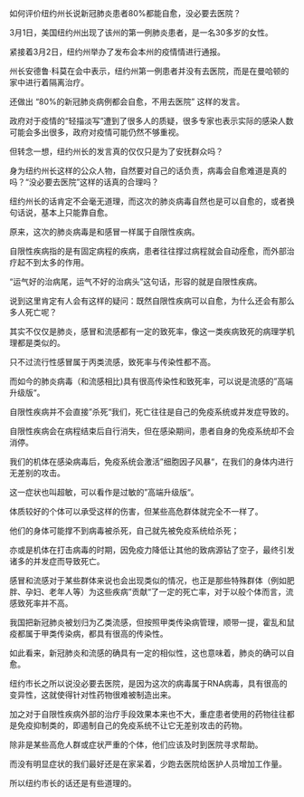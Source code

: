 如何评价纽约州长说新冠肺炎患者80%都能自愈，没必要去医院？

3月1日，美国纽约州出现了该州的第一例肺炎患者，是一名30多岁的女性。

紧接着3月2日，纽约州举办了发布会本州的疫情情进行通报。

州长安德鲁·科莫在会中表示，纽约州第一例患者并没有去医院，而是在曼哈顿的家中进行着隔离治疗。

还做出 “80%的新冠肺炎病例都会自愈，不用去医院” 这样的发言。

政府对于疫情的“轻描淡写”遭到了很多人的质疑，很多专家也表示实际的感染人数可能会多出很多，政府对疫情可能仍然不够重视。

但转念一想，纽约州长的发言真的仅仅只是为了安抚群众吗？

身为纽约州长这样的公众人物，自然要对自己的话负责，病毒会自愈难道是真的吗？“没必要去医院”这样的话真的合理吗？

纽约州长的话肯定不会毫无道理，而这次的肺炎病毒自然也是可以自愈的，或者换句话说，基本上只能靠自愈。

原来，这次的肺炎病毒是和感冒一样属于自限性疾病。

自限性疾病指的是有固定病程的疾病，患者往往撑过病程就会自动痊愈，而外部治疗起不到太多的作用。

“运气好的治病尾，运气不好的治病头”这句话，形容的就是自限性疾病。

说到这里肯定有人会有这样的疑问：既然自限性疾病可以自愈，为什么还会有那么多人死亡呢？

其实不仅仅是肺炎，感冒和流感都有一定的致死率，像这一类疾病致死的病理学机理都是类似的。

只不过流行性感冒属于丙类流感，致死率与传染性都不高。

而如今的肺炎病毒（和流感相比)具有很高传染性和致死率，可以说是流感的”高端升级版“。

自限性疾病并不会直接”杀死“我们，死亡往往是自己的免疫系统或并发症导致的。

自限性疾病会在病程结束后自行消失，但在感染期间，患者自身的免疫系统却不会消停。

我们的机体在感染病毒后，免疫系统会激活”细胞因子风暴“，在我们的身体内进行无差别的攻击。

这一症状也叫超敏，可以看作是过敏的”高端升级版“。

体质较好的个体可以承受这样的伤害，但某些高危群体就完全不一样了。

他们的身体可能撑不到病毒被杀死，自己就先被免疫系统给杀死；

亦或是机体在打击病毒的时期，因免疫力降低让其他的致病源钻了空子，最终引发诸多的并发症而导致死亡。

感冒和流感对于某些群体来说也会出现类似的情况，也正是那些特殊群体（例如肥胖、孕妇、老年人等）为这些疾病”贡献“了一定的死亡率，对于以般个体而言，流感致死率并不高。

我国把新冠肺炎被划归为乙类流感，但按照甲类传染病管理，顺带一提，霍乱和鼠疫都属于甲类传染病，都具有很高的传染性。

如此看来，新冠肺炎和流感的确具有一定的相似性，这也意味着，肺炎的确可以自愈。

纽约市长之所以说没必要去医院，是因为这次的病毒属于RNA病毒，具有很高的变异性，这就使得针对性药物很难被制造出来。

加之对于自限性疾病外部的治疗手段效果本来也不大，重症患者使用的药物往往都是免疫抑制类的，即遏制自己的免疫系统不让它无差别攻击的药物。

除非是某些高危人群或症状严重的个体，他们应该及时到医院寻求帮助。

而没有明显症状的我们最好还是在家呆着，少跑去医院给医护人员增加工作量。

所以纽约市长的话还是有些道理的。



